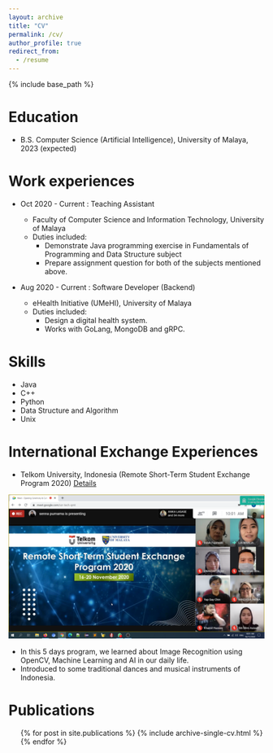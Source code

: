 ```yaml
---
layout: archive
title: "CV"
permalink: /cv/
author_profile: true
redirect_from:
  - /resume
---
```


{% include base_path %}

Education
======
* B.S. Computer Science (Artificial Intelligence), University of Malaya, 2023 (expected)

Work experiences
======
* Oct 2020 - Current : Teaching Assistant
  * Faculty of Computer Science and Information Technology, University of Malaya
  * Duties included: 
    - Demonstrate Java programming exercise in Fundamentals of Programming and Data Structure subject
    - Prepare assignment question for both of the subjects mentioned above.

* Aug 2020 - Current : Software Developer (Backend)
  * eHealth Initiative (UMeHI), University of Malaya
  * Duties included:
    - Design a digital health system.
    - Works with GoLang, MongoDB and gRPC.
  
Skills
======
* Java
* C++
* Python
* Data Structure and Algorithm
* Unix


International Exchange Experiences
======
* Telkom University, Indonesia (Remote Short-Term Student Exchange Program 2020) [Details](https://io.telkomuniversity.ac.id/remote-short-term-malaya/)
<img src='/images/open ceremony telU.png'>

  - In this 5 days program, we learned about Image Recognition using OpenCV, Machine Learning and AI in our daily life.
  - Introduced to some traditional dances and musical instruments of Indonesia.

Publications
======
  <ul>{% for post in site.publications %}
    {% include archive-single-cv.html %}
  {% endfor %}</ul>
